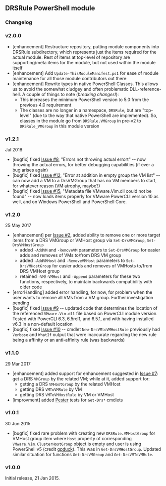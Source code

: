 ## DRSRule PowerShell module

### Changelog
### v2.0.0
- \[enhancement] Restructure repository, putting module components into DRSRule subdirectory, which represents just the items required for the actual module. Rest of items at top-level of repository are supporting/meta items for the module, but not used within the module itself
- \[enhancement] Add `Update-ThisModuleManifest.ps1` for ease of module maintenance for all those module contributors out there
- \[enhancement] Rewrite types in native PowerShell Classes. This allows us to avoid the somewhat cludgey and often problematic DLL-reference-hell. A couple of things to note (*breaking changes!*):
  - This increases the minimum PowerShell version to 5.0 from the previous 4.0 requirement
  - The classes are no longer in a namespace, `DRSRule`, but are "top-level" (due to the way that native PowerShell are implemented). So, classes in the module go from `DRSRule.VMGroup` in pre-v2 to `DRSRule_VMGroup` in this module version

### v1.2.1
Jul 2018
- \[bugfix] fixed [Issue #8](https://github.com/PowerCLIGoodies/DRSRule/issues/8), "Errors not throwing actual errort" -- now throwing the actual errors, for better debugging capabilities (if ever a bug arises again)
- \[bugfix] fixed [Issue #12](https://github.com/PowerCLIGoodies/DRSRule/issues/12), "Error at addition in empty group the VM list" -- can now add a VM to a DrsVMGroup that has no VM members to start, for whatever reason (VM atrophy, maybe?)
- \[bugfix] fixed [Issue #15](https://github.com/PowerCLIGoodies/DRSRule/issues/15), "Metadata file VMware.Vim.dll could not be found" -- now loads items properly for VMware PowerCLI version 10 as well, and on Windows PowerShell and PowerShell Core.

### v1.2.0
25 May 2017
- \[enhancement] per [Issue #2](https://github.com/PowerCLIGoodies/DRSRule/issues/2), added ability to remove one or more target items from a DRS VMGroup or VMHost group via `Set-DrsVMGroup`, `Set-DrsVMHostGroup`
  - added `-AddVM` and `-RemoveVM` parameters to `Set-DrsVMGroup` for easier adds and removes of VMs to/from DRS VM group
  - added `-AddVMHost` and `-RemoveVMHost` parameters to `Set-DrsVMHostGroup` for easier adds and removes of VMHosts to/from DRS VMHost group
  - retained `-VM`/`-VMHost` and `-Append` parameters for these two functions, respectively, to maintain backwards compatibility with older code
- \[errorHandling] added error handling, for now, for problem when the user wants to remove all VMs from a VM group. Further investigation pending
- \[bugfix] fixed [Issue #9](https://github.com/PowerCLIGoodies/DRSRule/issues/9) -- updated code that determines the location of the referenced `VMware.Vim.dll` file based on PowerCLI module version. Tested with PowerCLI 6.3, 6.5rel1, and 6.5.1, and with having installed v6.3 in a non-default location
- \[bugfix] fixed [Issue #10](https://github.com/PowerCLIGoodies/DRSRule/issues/10) -- cmdlet `New-DrsVMtoVMHostRule` previously had `Verbose` and `WhatIf` output that were inaccurate regarding the new rule being a affinity or an anti-affinity rule (was backwards)

### v1.1.0
29 Mar 2017
- \[enhancement] added support for enhancement suggested in [Issue #7](https://github.com/PowerCLIGoodies/DRSRule/issues/7): get a DRS `VMGroup` by the related VM; while at it, added support for:
    - getting a DRS `VMHostGroup` by the related VMHost
    - getting DRS `VMToVMRule` by VM
    - getting DRS `VMToVMHostRule` by VM or VMHost
- \[improvment] added [Pester](https://github.com/pester/Pester) tests for `Get-Drs*` cmdlets

### v1.0.1

30 Jun 2015

- \[bugfix] fixed rare problem with creating new `DRSRule.VMHostGroup` for VMHost group item where `Host` property of corresponding `VMware.Vim.ClusterHostGroup` object is empty and user is using PowerShell v5 (credit [gpduck](https://github.com/gpduck)). This was in `Get-DrsVMHostGroup`. Updated similar situation for functions `Get-DrsVMGroup` and `Get-DrsVMToVMRule`.

### v1.0.0

Initial release, 21 Jan 2015.
